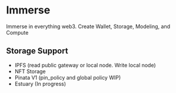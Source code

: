 # Immerse
Immerse in everything web3. Create Wallet, Storage, Modeling, and Compute


## Storage Support
* IPFS (read public gateway or local node. Write local node)
* NFT Storage
* Pinata V1 (pin_policy and global policy WIP)
* Estuary (In progress)
